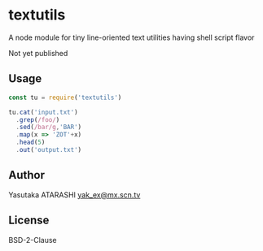# textutils

A node module for tiny line-oriented text utilities having shell script flavor

Not yet published

## Usage

```js
const tu = require('textutils')

tu.cat('input.txt')
  .grep(/foo/)
  .sed(/bar/g,'BAR')
  .map(x => 'ZOT'+x)
  .head(5)
  .out('output.txt')
```

## Author

Yasutaka ATARASHI <yak_ex@mx.scn.tv>

## License

BSD-2-Clause
